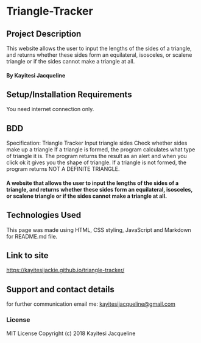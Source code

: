 # Triangle-Tracker
## Project Description
This website allows the user to input the lengths of the sides of a triangle, and returns whether these sides form an equilateral, isosceles, or scalene triangle or if the sides cannot make a triangle at all.
#### By **Kayitesi Jacqueline**
## Setup/Installation Requirements
You need internet connection only.
 ## BDD
 Specification: Triangle Tracker
  Input triangle sides
  Check whether sides make up a triangle
  If a triangle is formed, the program calculates what type of triangle it is.
  The program returns the result as an alert and when you click ok it gives you the shape of triangle.
  If a triangle is not formed, the program returns NOT A DEFINITE TRIANGLE.
#### A website that allows the user to input the lengths of the sides of a triangle, and returns whether these sides form an equilateral, isosceles, or scalene triangle or if the sides cannot make a triangle at all.
## Technologies Used
This page was made using HTML, CSS styling, JavaScript and Markdown for README.md file.
## Link to site
https://kayitesijackie.github.io/triangle-tracker/
## Support and contact details
for further communication email me: kayitesijacqueline@gmail.com
### License
MIT License Copyright (c) 2018 Kayitesi Jacqueline